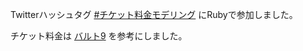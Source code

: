 Twitterハッシュタグ [#チケット料金モデリング](https://twitter.com/hashtag/%E3%83%81%E3%82%B1%E3%83%83%E3%83%88%E6%96%99%E9%87%91%E3%83%A2%E3%83%87%E3%83%AA%E3%83%B3%E3%82%B0?src=hash) にRubyで参加しました。

チケット料金は [バルト9](http://kinezo.jp/pc/price/wald9?ush=140feb4) を参考にしました。